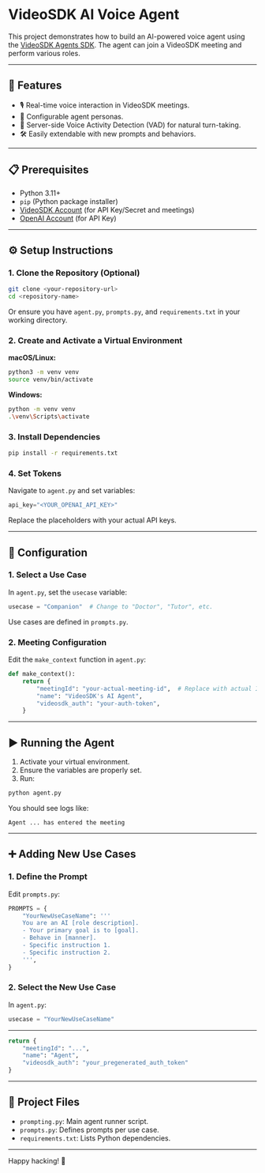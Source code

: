 # VideoSDK AI Voice Agent

This project demonstrates how to build an AI-powered voice agent using the [VideoSDK Agents SDK](https://docs.videosdk.live). The agent can join a VideoSDK meeting and perform various roles.

---

## 🚀 Features

- 🎙 Real-time voice interaction in VideoSDK meetings.
- 👤 Configurable agent personas.
- 🎯 Server-side Voice Activity Detection (VAD) for natural turn-taking.
- 🛠 Easily extendable with new prompts and behaviors.

---

## 📋 Prerequisites

- Python 3.11+
- `pip` (Python package installer)
- [VideoSDK Account](https://videosdk.live/) (for API Key/Secret and meetings)
- [OpenAI Account](https://openai.com/product) (for API Key)

---

## ⚙️ Setup Instructions

### 1. Clone the Repository (Optional)

```bash
git clone <your-repository-url>
cd <repository-name>
```

Or ensure you have `agent.py`, `prompts.py`, and `requirements.txt` in your working directory.

### 2. Create and Activate a Virtual Environment

**macOS/Linux:**
```bash
python3 -m venv venv
source venv/bin/activate
```

**Windows:**
```bash
python -m venv venv
.\venv\Scripts\activate
```

### 3. Install Dependencies

```bash
pip install -r requirements.txt
```

### 4. Set Tokens

Navigate to `agent.py` and set variables:

```agent.py
api_key="<YOUR_OPENAI_API_KEY>"
```

Replace the placeholders with your actual API keys.

---

## 🔧 Configuration

### 1. Select a Use Case

In `agent.py`, set the `usecase` variable:

```python
usecase = "Companion"  # Change to "Doctor", "Tutor", etc.
```

Use cases are defined in `prompts.py`.

### 2. Meeting Configuration

Edit the `make_context` function in `agent.py`:

```python
def make_context():
    return {
        "meetingId": "your-actual-meeting-id",  # Replace with actual ID
        "name": "VideoSDK's AI Agent",
        "videosdk_auth": "your-auth-token",
    }
```

---

## ▶️ Running the Agent

1. Activate your virtual environment.
2. Ensure the variables are properly set.
3. Run:

```bash
python agent.py
```

You should see logs like:

```
Agent ... has entered the meeting
```

---

## ➕ Adding New Use Cases

### 1. Define the Prompt

Edit `prompts.py`:

```python
PROMPTS = {
    "YourNewUseCaseName": '''
    You are an AI [role description].
    - Your primary goal is to [goal].
    - Behave in [manner].
    - Specific instruction 1.
    - Specific instruction 2.
    ''',
}
```

### 2. Select the New Use Case

In `agent.py`:

```python
usecase = "YourNewUseCaseName"
```

---

```python
return {
    "meetingId": "...",
    "name": "Agent",
    "videosdk_auth": "your_pregenerated_auth_token"
}
```

---

## 📁 Project Files

- `prompting.py`: Main agent runner script.
- `prompts.py`: Defines prompts per use case.
- `requirements.txt`: Lists Python dependencies.

---

Happy hacking! 🎉
